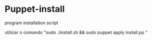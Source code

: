 # Puppet-install
program installation script

utilizar o comando "sudo ./install.sh   &&  sudo puppet apply install.pp "
